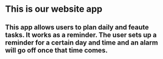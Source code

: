 <!DOCTYPE html>
<html lang="en">
<head>
    <meta charset="UTF-8">
    <meta http-equiv="X-UA-Compatible" content="IE=edge">
    <meta name="viewport" content="width=device-width, initial-scale=1.0">
    <title>TeamMX</title>
</head>
<body>
    <h1>This is our website app</h1>
    <h2>This app allows users to plan daily and feaute tasks. It works as a reminder. The user sets up a reminder for a certain day and time and an alarm will go off once that time comes.</h2>
</body>
</html>
